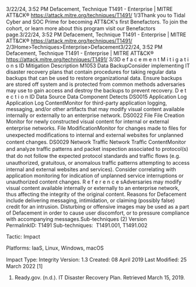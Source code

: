 3/22/24, 3:52 PM Defacement, Technique T1491 - Enterprise | MITRE ATT&CK®
https://attack.mitre.org/techniques/T1491/ 1/3Thank you to Tidal Cyber and SOC Prime for becoming ATT&CK's ﬁrst Benefactors. To join the cohort, or learn more about this program visit our
Benefactors page.3/22/24, 3:52 PM Defacement, Technique T1491 - Enterprise | MITRE ATT&CK®
https://attack.mitre.org/techniques/T1491/ 2/3Home>Techniques>Enterprise>Defacement3/22/24, 3:52 PM Defacement, Technique T1491 - Enterprise | MITRE ATT&CK®
https://attack.mitre.org/techniques/T1491/ 3/3D e f a c e m e n t
M i t i g a t i o n s
ID Mitigation Description
M1053 Data
BackupConsider implementing IT disaster recovery plans that contain procedures for taking regular data backups that
can be used to restore organizational data. Ensure backups are stored off system and is protected from
common methods adversaries may use to gain access and destroy the backups to prevent recovery.
D e t e c t i o n
ID Data Source Data Component Detects
DS0015 Application Log Application Log
ContentMonitor for third-party application logging, messaging, and/or other artifacts that may
modify visual content available internally or externally to an enterprise network.
DS0022 File File Creation Monitor for newly constructed visual content for internal or external enterprise networks.
File
ModiﬁcationMonitor for changes made to ﬁles for unexpected modiﬁcations to internal and external
websites for unplanned content changes.
DS0029 Network Traﬃc Network Traﬃc
ContentMonitor and analyze traﬃc patterns and packet inspection associated to protocol(s)
that do not follow the expected protocol standards and traﬃc ﬂows (e.g. unauthorized,
gratuitous, or anomalous traﬃc patterns attempting to access internal and external
websites and services). Consider correlating with application monitoring for indication
of unplanned service interruptions or unauthorized content changes.
R e f e r e n c e sAdversaries may modify visual content available internally or externally to an enterprise network, thus affecting the integrity of the original
content. Reasons for Defacement include delivering messaging, intimidation, or claiming (possibly false) credit for an intrusion. Disturbing
or offensive images may be used as a part of Defacement in order to cause user discomfort, or to pressure compliance with accompanying
messages.Sub-techniques (2)
Version PermalinkID: T1491
Sub-techniques:  T1491.001, T1491.002

Tactic: Impact

Platforms: IaaS, Linux, Windows, macOS

Impact Type: Integrity
Version: 1.3
Created: 08 April 2019
Last Modiﬁed: 25 March 2022
[1]
1. Ready.gov. (n.d.). IT Disaster Recovery Plan. Retrieved March
15, 2019.